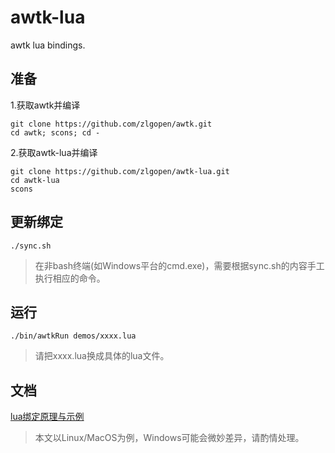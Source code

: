 # awtk-lua

awtk lua bindings.

## 准备

1.获取awtk并编译

```
git clone https://github.com/zlgopen/awtk.git
cd awtk; scons; cd -
```

2.获取awtk-lua并编译

```
git clone https://github.com/zlgopen/awtk-lua.git
cd awtk-lua
scons
```

## 更新绑定

```
./sync.sh
```

> 在非bash终端(如Windows平台的cmd.exe)，需要根据sync.sh的内容手工执行相应的命令。

## 运行

```
./bin/awtkRun demos/xxxx.lua
```
> 请把xxxx.lua换成具体的lua文件。

## 文档

[lua绑定原理与示例](docs/binding_lua.md)

> 本文以Linux/MacOS为例，Windows可能会微妙差异，请酌情处理。
